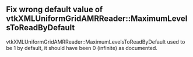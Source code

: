## Fix wrong default value of vtkXMLUniformGridAMRReader::MaximumLevelsToReadByDefault

vtkXMLUniformGridAMRReader::MaximumLevelsToReadByDefault used to be 1 by default, it should have been
0 (infinite) as documented.
